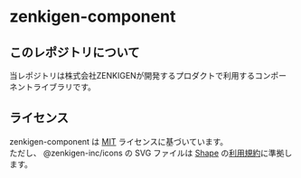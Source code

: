 # zenkigen-component

## このレポジトリについて

当レポジトリは株式会社ZENKIGENが開発するプロダクトで利用するコンポーネントライブラリです。

## ライセンス

zenkigen-component は [MIT](./LICENSE) ライセンスに基づいています。  
ただし、 @zenkigen-inc/icons の SVG ファイルは [Shape](https://shape.so/) の[利用規約](https://shape.so/terms)に準拠します。
